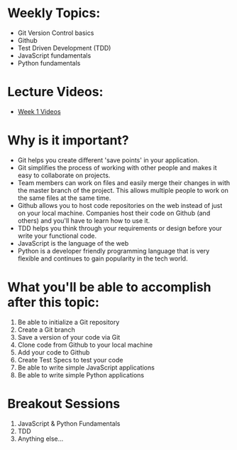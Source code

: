 # Weekly Topics:
- Git Version Control basics 
- Github
- Test Driven Development (TDD)
- JavaScript fundamentals
- Python fundamentals

# Lecture Videos:
- [Week 1 Videos](https://www.youtube.com/watch?v=6aNz3ptwTjI&list=PLu0CiQ7bzwEQ7l_3gNRFPfh4-ilnPpoS8)

# Why is it important?
- Git helps you create different 'save points' in your application.
- Git simplifies the process of working with other people and makes it easy to collaborate on projects. 
- Team members can work on files and easily merge their changes in with the master branch of the project. This allows multiple people to work on the same files at the same time.
- Github allows you to host code repositories on the web instead of just on your local machine. Companies host their code on Github (and others) and you'll have to learn how to use it. 
- TDD helps you think through your requirements or design before your write your functional code.
- JavaScript is the language of the web
- Python is a developer friendly programming language that is very flexible and continues to gain popularity in the tech world.

# What you'll be able to accomplish after this topic:
1. Be able to initialize a Git repository
2. Create a Git branch
3. Save a version of your code via Git
4. Clone code from Github to your local machine
5. Add your code to Github
6. Create Test Specs to test your code
7. Be able to write simple JavaScript applications
8. Be able to write simple Python applications

# Breakout Sessions
1. JavaScript & Python Fundamentals
2. TDD
3. Anything else...

